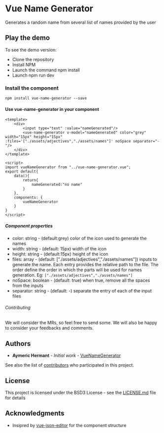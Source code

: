# Vue Name Generator

Generates a random name from several list of names provided by the user

## Play the demo
To see the demo version:
* Clone the repository
* Install NPM 
* Launch the command npm install
* Launch npm run dev

### Install the component
```npm install vue-name-generator --save```

#### Use vue-name-generator in your component
```
<template>
    <div>
        <input type="text" :value="nameGenerated"/>
        <vue-name-generator v-model="nameGenerated" color="grey" width="15px" height="15px" :files='["./assets/adjectives","./assets/names"]' noSpace separator="-"/>
    </div>
</template>

<script>
import vueNameGenerator from "../vue-name-generator.vue";
export default{
    data(){
        return{
            nameGenerated:"no name"
        }
    },
    components: {
        vueNameGenerator
    }
}
</script>
```

##### Component properties

* color: string - (default:grey) color of the icon used to generate the names
* width: string - (default: 15px) width of the icon
* height: string - (default:15px) height of the icon
* files: array - (default: ["./assets/adjectives","./assets/names"]) inputs to generate the name. Each entry provides the relative path to the file. The order define the order in which the parts will be used for names generation. Eg: ```["./assets/adjectives","./assets/names"]```
* noSpace: boolean - (default: true) when true, remove all the spaces from the inputs
* separator: string - (default: -) separate the entry of each of the input files

###### Contributing

We will consider the MRs, so feel free to send some. We will also be happy to consider your feedbacks and comments.

## Authors

* **Aymeric Hermant** - *Initial work* - [VueNameGenerator](https://github.com/ahermant/vue-name-generator/)

See also the list of [contributors](https://github.com/ahermant/vue-name-generator/graphs/contributors) who participated in this project.

## License

This project is licensed under the BSD3 License - see the [LICENSE.md](LICENSE.md) file for details

## Acknowledgments

* Insipred by [vue-json-editor](https://github.com/dirkliu/vue-json-editor) for the component structure
